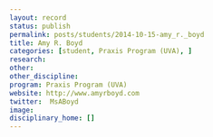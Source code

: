 ```yaml
---
layout: record
status: publish
permalink: posts/students/2014-10-15-amy_r._boyd
title: Amy R. Boyd
categories: [student, Praxis Program (UVA), ]
research: 
other: 
other_discipline: 
program: Praxis Program (UVA)
website: http://www.amyrboyd.com
twitter:  MsABoyd
image: 
disciplinary_home: []
---
```


